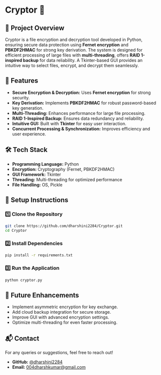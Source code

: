 # Cryptor 🔐

## 📝 Project Overview
Cryptor is a file encryption and decryption tool developed in Python, ensuring secure data protection using **Fernet encryption** and **PBKDF2HMAC** for strong key derivation. The system is designed for efficient processing of large files with **multi-threading**, offers **RAID 1-inspired backup** for data reliability. A Tkinter-based GUI provides an intuitive way to select files, encrypt, and decrypt them seamlessly.

## 🚀 Features
- **Secure Encryption & Decryption:** Uses **Fernet encryption** for strong security.
- **Key Derivation:** Implements **PBKDF2HMAC** for robust password-based key generation.
- **Multi-Threading:** Enhances performance for large file processing.
- **RAID 1-Inspired Backup:** Ensures data redundancy and reliability.
- **Intuitive GUI:** Built with **Tkinter** for easy user interaction.
- **Concurrent Processing & Synchronization:** Improves efficiency and user experience.

## 🛠️ Tech Stack
- **Programming Language:** Python
- **Encryption:** Cryptography (Fernet, PBKDF2HMAC)
- **GUI Framework:** Tkinter
- **Threading:** Multi-threading for optimized performance
- **File Handling:** OS, Pickle

## 📌 Setup Instructions
### 1️⃣ Clone the Repository
```bash
git clone https://github.com/dharshini2284/Cryptor.git
cd Cryptor
```
### 2️⃣ Install Dependencies
```bash
pip install -r requirements.txt
```
### 3️⃣ Run the Application
```bash
python cryptor.py
```

## 🎯 Future Enhancements
- Implement asymmetric encryption for key exchange.
- Add cloud backup integration for secure storage.
- Improve GUI with advanced encryption settings.
- Optimize multi-threading for even faster processing.

## 📬 Contact
For any queries or suggestions, feel free to reach out!
- **GitHub:** [@dharshini2284](https://github.com/dharshini2284)
- **Email:** [004dharshkumar@gmail.com](mailto:004dharshkumar@gmail.com)



